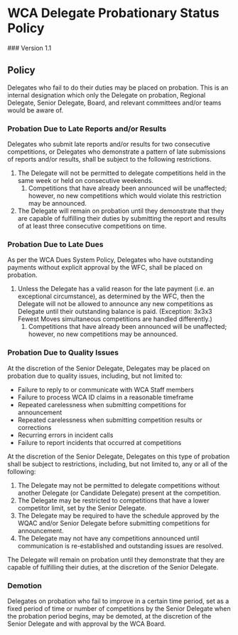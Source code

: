 # WCA Delegate Probationary Status Policy
<div class="version">
### Version 1.1
</div>

## Policy
Delegates who fail to do their duties may be placed on probation. This is an internal designation which only the Delegate on probation, Regional Delegate, Senior Delegate, Board, and relevant committees and/or teams would be aware of.

### Probation Due to Late Reports and/or Results
Delegates who submit late reports and/or results for two consecutive competitions, or Delegates who demonstrate a pattern of late submissions of reports and/or results, shall be subject to the following restrictions.

1. The Delegate will not be permitted to delegate competitions held in the same week or held on consecutive weekends.
   1. Competitions that have already been announced will be unaffected; however, no new competitions which would violate this restriction may be announced.
2. The Delegate will remain on probation until they demonstrate that they are capable of fulfilling their duties by submitting the report and results of at least three consecutive competitions on time.

### Probation Due to Late Dues
As per the WCA Dues System Policy, Delegates who have outstanding payments without explicit approval by the WFC, shall be placed on probation.

1. Unless the Delegate has a valid reason for the late payment (i.e. an exceptional circumstance), as determined by the WFC, then the Delegate will not be allowed to announce any new competitions as Delegate until their outstanding balance is paid. (Exception: 3x3x3 Fewest Moves simultaneous competitions are handled differently.)
   1. Competitions that have already been announced will be unaffected; however, no new competitions may be announced.

### Probation Due to Quality Issues
At the discretion of the Senior Delegate, Delegates may be placed on probation due to quality issues, including, but not limited to:

- Failure to reply to or communicate with WCA Staff members
- Failure to process WCA ID claims in a reasonable timeframe
- Repeated carelessness when submitting competitions for announcement
- Repeated carelessness when submitting competition results or corrections
- Recurring errors in incident calls
- Failure to report incidents that occurred at competitions

At the discretion of the Senior Delegate, Delegates on this type of probation shall be subject to restrictions, including, but not limited to, any or all of the following:

1. The Delegate may not be permitted to delegate competitions without another Delegate (or Candidate Delegate) present at the competition.
2. The Delegate may be restricted to competitions that have a lower competitor limit, set by the Senior Delegate.
3. The Delegate may be required to have the schedule approved by the WQAC and/or Senior Delegate before submitting competitions for announcement.
4. The Delegate may not have any competitions announced until communication is re-established and outstanding issues are resolved.

The Delegate will remain on probation until they demonstrate that they are capable of fulfilling their duties, at the discretion of the Senior Delegate.

### Demotion
Delegates on probation who fail to improve in a certain time period, set as a fixed period of time or number of competitions by the Senior Delegate when the probation period begins, may be demoted, at the discretion of the Senior Delegate and with approval by the WCA Board.
